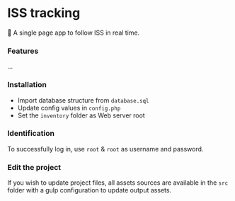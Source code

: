 ISS tracking
=================

:rocket: A single page app to follow ISS in real time.


### Features
...

### Installation
- Import database structure from `database.sql`
- Update config values in `config.php`
- Set the `inventory` folder as Web server root

### Identification
To successfully log in, use `root` & `root` as username and password.

### Edit the project
If you wish to update project files, all assets sources are available in the `src` folder with a gulp configuration to update output assets.

